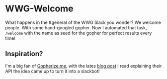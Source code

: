 WWG-Welcome
===========

What happens in the #general of the WWG Slack you wonder? We welcome people. With some hand-googled gopher. Now I automated that task, `/welcome` with the name as seed for the gopher for perfect results every time!

## Inspiration?

I'm a big fan of [Gopherize.me](https://gopherize.me), with the lates [blog post](https://medium.com/@matryer/the-secret-api-behind-gopherize-me-9202654578dc) I read explaining their API the idea came up to turn it into a slackbot!

